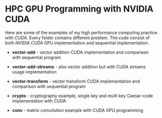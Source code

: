 # HPC GPU Programming with NVIDIA CUDA

Here are some of the examples of my high performance computing practice with _CUDA_. Every folder contains different problem. The code consist of both _NVIDIA CUDA_ GPU implementation and sequential implementation.

- **vector-add** - vector addition CUDA implementation and comparison with sequential program

- **vector-add-streams** - also vector addition but with CUDA streams usage implementation

- **vector-transform** - vector transform CUDA implementation and comparison with sequential program

- **crypto** - cryptography example, single key and multi key Caesar-code implementation with CUDA

- **conv** - matrix convolution example with CUDA GPU programming